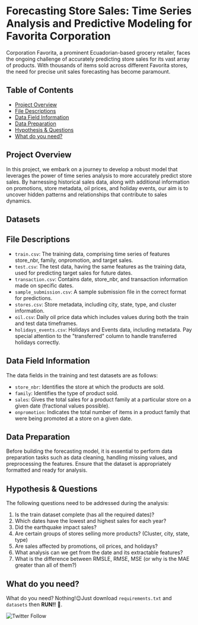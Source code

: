 
# Forecasting Store Sales: Time Series Analysis and Predictive Modeling for Favorita Corporation

Corporation Favorita, a prominent Ecuadorian-based grocery retailer, faces the ongoing challenge of accurately predicting store sales for its vast array of products. With thousands of items sold across different Favorita stores, the need for precise unit sales forecasting has become paramount.


## Table of Contents

- [Project Overview](#project-overview)
- [File Descriptions](#file-descriptions)
- [Data Field Information](#data-field-information)
- [Data Preparation](#data-preparation)
- [Hypothesis & Questions](#hypothesis--questions)
- [What do you need?](What-do-you-need?)

## Project Overview

In this project, we embark on a journey to develop a robust model that leverages the power of time series analysis to more accurately predict store sales. By harnessing historical sales data, along with additional information on promotions, store metadata, oil prices, and holiday events, our aim is to uncover hidden patterns and relationships that contribute to sales dynamics.

## Datasets


## File Descriptions

- `train.csv`: The training data, comprising time series of features store_nbr, family, onpromotion, and target sales.
- `test.csv`: The test data, having the same features as the training data, used for predicting target sales for future dates.
- `transaction.csv`: Contains date, store_nbr, and transaction information made on specific dates.
- `sample_submission.csv`: A sample submission file in the correct format for predictions.
- `stores.csv`: Store metadata, including city, state, type, and cluster information.
- `oil.csv`: Daily oil price data which includes values during both the train and test data timeframes.
- `holidays_events.csv`: Holidays and Events data, including metadata. Pay special attention to the "transferred" column to handle transferred holidays correctly.

## Data Field Information

The data fields in the training and test datasets are as follows:

- `store_nbr`: Identifies the store at which the products are sold.
- `family`: Identifies the type of product sold.
- `sales`: Gives the total sales for a product family at a particular store on a given date (fractional values possible).
- `onpromotion`: Indicates the total number of items in a product family that were being promoted at a store on a given date.

## Data Preparation

Before building the forecasting model, it is essential to perform data preparation tasks such as data cleaning, handling missing values, and preprocessing the features. Ensure that the dataset is appropriately formatted and ready for analysis.

## Hypothesis & Questions

The following questions need to be addressed during the analysis:

1. Is the train dataset complete (has all the required dates)?
2. Which dates have the lowest and highest sales for each year?
3. Did the earthquake impact sales?
4. Are certain groups of stores selling more products? (Cluster, city, state, type)
5. Are sales affected by promotions, oil prices, and holidays?
6. What analysis can we get from the date and its extractable features?
7. What is the difference between RMSLE, RMSE, MSE (or why is the MAE greater than all of them?)

## What do you need?
What do you need? Nothing!😉Just download `requirements.txt` and `datasets` then __RUN!!__ 🎉.


![Twitter Follow](https://img.shields.io/twitter/follow/the1_caly)
